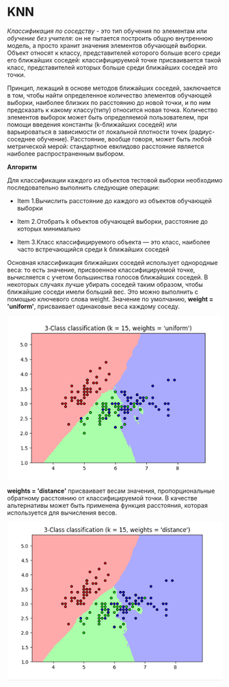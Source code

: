 # KNN

*Классификация по соседству* - это тип обучения по элементам или *обучение без учителя*: он не пытается построить общую внутреннюю модель, а просто хранит значения элементов обучающей выборки. Объект относят к классу, представителей которого больше всего среди его ближайших соседей: классифицируемой точке присваивается такой класс, представителей которых больше среди ближайших соседей это точки.  

Принцип, лежащий в основе методов ближайших соседей, заключается в том, чтобы найти определенное количество элементов обучающей выборки, наиболее близких по расстоянию до новой точки, и по ним предсказать к какому классу(типу) относится новая точка. Количество элементов выборок может быть определяемой пользователем, при помощи введения константы (k-ближайших соседей) или варьироваться в зависимости от локальной плотности точек (радиус-соседнее обучение). Расстояние, вообще говоря, может быть любой метрической мерой: стандартное евклидово расстояние является наиболее распространенным выбором. 

**Алгоритм**

Для классификации каждого из объектов тестовой выборки необходимо последовательно выполнить следующие операции:

* Item 1.Вычислить расстояние до каждого из объектов обучающей выборки

* Item 2.Отобрать k объектов обучающей выборки, расстояние до которых минимально

* Item 3.Класс классифицируемого объекта — это класс, наиболее часто встречающийся среди k ближайших соседей


Основная классификация ближайших соседей использует однородные веса: то есть значение, присвоенное классифицируемой точке, вычисляется с учетом большинства голосов ближайших соседей. В некоторых случаях лучше убирать соседей таким образом, чтобы ближайшие соседи имели больший вес. Это можно выполнить с помощью ключевого слова weight. Значение по умолчанию, **weight = 'uniform'**, присваивает одинаковые веса каждому соседу. 

![](https://raw.githubusercontent.com/VolozhaninaAlina/KNN/master/1.PNG)

**weights = 'distance'** присваивает весам значения, пропорциональные обратному расстоянию от классифицируемой точки. В качестве альтернативы может быть применена функция расстояния, которая используется для вычисления весов.

![](https://raw.githubusercontent.com/VolozhaninaAlina/KNN/master/2.PNG)
